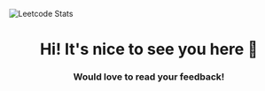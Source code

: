 ![Leetcode Stats](https://leetcard.jacoblin.cool/trubyroid?theme=nord)

<h1 align="center">Hi! It's nice to see you here 🙂 </h1>
<h3 align="center">Would love to read your feedback!</h3>
